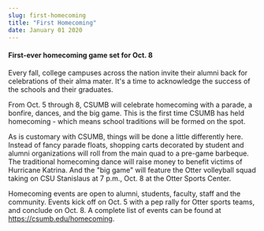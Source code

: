 ```yaml
---
slug: first-homecoming
title: "First Homecoming"
date: January 01 2020
---
```


 
<h4>First-ever homecoming game set for Oct. 8</h4>
<p>
  Every fall, college campuses across the nation invite their alumni back for
  celebrations of their alma mater. It's a time to acknowledge the success of
  the schools and their graduates.
</p>
<p>
  From Oct. 5 through 8, CSUMB will celebrate homecoming with a parade, a
  bonfire, dances, and the big game. This is the first time CSUMB has held
  homecoming &#45; which means school traditions will be formed on the spot.
</p>
<p>
  As is customary with CSUMB, things will be done a little differently here.
  Instead of fancy parade floats, shopping carts decorated by student and alumni
  organizations will roll from the main quad to a pre&#45;game barbeque. The
  traditional homecoming dance will raise money to benefit victims of Hurricane
  Katrina. And the "big game" will feature the Otter volleyball squad taking on
  CSU Stanislaus at 7 p.m., Oct. 8 at the Otter Sports Center.
</p>
<p>
  Homecoming events are open to alumni, students, faculty, staff and the
  community. Events kick off on Oct. 5 with a pep rally for Otter sports teams,
  and conclude on Oct. 8. A complete list of events can be found at
  <a href="https://csumb.edu/homecoming">https://csumb.edu/homecoming</a>.
</p>
 
